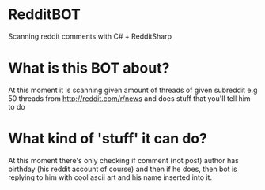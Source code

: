 # RedditBOT
Scanning reddit comments with C# + RedditSharp 

# What is this BOT about?

At this moment it is scanning given amount of threads of given subreddit
  e.g 50 threads from http://reddit.com/r/news
  and does stuff that you'll tell him to do

# What kind of 'stuff' it can do?
At this moment there's only checking if comment (not post) author has birthday (his reddit account of course)
and then if he does, then bot is replying to him with cool ascii art and his name inserted into it.
